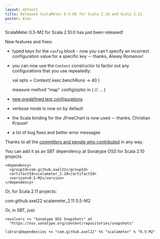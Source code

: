 ```yaml
---
layout: default
title: Released ScalaMeter 0.5-M2 for Scala 2.10 and Scala 2.11
poster: Alex
---
```



ScalaMeter 0.5-M2 for Scala 2.10.0 has just been released!

New features and fixes:
- typed keys for the `config` block - now you can't specify an incorrect configuration value for a specific key -- thanks, Alexey Romanov!
- you can now use the `Context` constructor to factor out any configurations that you use repeatedly:

    val opts = Context(
      exec.benchRuns -> 40
    )
    
    measure method "map" config(opts) in {
      // ...
    }

- [new predefined test configurations](http://scalameter.github.io/home/gettingstarted/0.5/configuration/index.html)
- verbose mode is now on by default
- the Scala binding for the JFreeChart is now used -- thanks, Christian Krause!
- a lot of bug fixes and better error messages

Thanks to all the [committers and people who contributed](http://scalameter.github.io/home/authors/) in any way.

You can add it as an SBT dependency at Sonatype OSS for Scala 2.10 projects:

    <dependency>
      <groupId>com.github.axel22</groupId>
      <artifactId>scalameter_2.10</artifactId>
      <version>0.5-M2</version>
    </dependency>

Or, for Scala 2.11 projects:

  <dependency>
      <groupId>com.github.axel22</groupId>
      <artifactId>scalameter_2.11</artifactId>
      <version>0.5-M2</version>
    </dependency>

Or, in SBT, just:

    resolvers += "Sonatype OSS Snapshots" at
      "https://oss.sonatype.org/content/repositories/snapshots"

    libraryDependencies += "com.github.axel22" %% "scalameter" % "0.5-M2"


